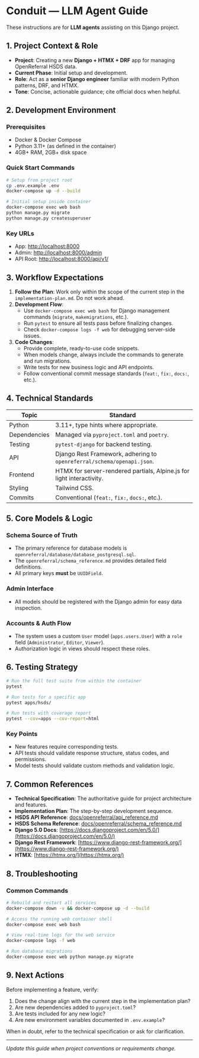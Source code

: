# Conduit — LLM Agent Guide

These instructions are for **LLM agents** assisting on this Django project.

## 1. Project Context & Role

  - **Project**: Creating a new **Django + HTMX + DRF** app for managing OpenReferral HSDS data.
  - **Current Phase**: Initial setup and development.
  - **Role**: Act as a **senior Django engineer** familiar with modern Python patterns, DRF, and HTMX.
  - **Tone**: Concise, actionable guidance; cite official docs when helpful.

## 2. Development Environment

### Prerequisites

  - Docker & Docker Compose
  - Python 3.11+ (as defined in the container)
  - 4GB+ RAM, 2GB+ disk space

### Quick Start Commands

```bash
# Setup from project root
cp .env.example .env
docker-compose up -d --build

# Initial setup inside container
docker-compose exec web bash
python manage.py migrate
python manage.py createsuperuser
```

### Key URLs

  - App: [http://localhost:8000](https://www.google.com/search?q=http://localhost:8000)
  - Admin: [http://localhost:8000/admin](https://www.google.com/search?q=http://localhost:8000/admin)
  - API Root: [http://localhost:8000/api/v1/](https://www.google.com/search?q=http://localhost:8000/api/v1/)

## 3. Workflow Expectations

1.  **Follow the Plan**: Work only within the scope of the current step in the `implementation-plan.md`. Do not work ahead.
2.  **Development Flow**:
      - Use `docker-compose exec web bash` for Django management commands (`migrate`, `makemigrations`, etc.).
      - Run `pytest` to ensure all tests pass before finalizing changes.
      - Check `docker-compose logs -f web` for debugging server-side issues.
3.  **Code Changes**:
      - Provide complete, ready-to-use code snippets.
      - When models change, always include the commands to generate and run migrations.
      - Write tests for new business logic and API endpoints.
      - Follow conventional commit message standards (`feat:`, `fix:`, `docs:`, etc.).

## 4. Technical Standards

| Topic | Standard |
|---|---|
| Python | 3.11+, type hints where appropriate. |
| Dependencies | Managed via `pyproject.toml` and `poetry`. |
| Testing | `pytest-django` for backend testing. |
| API | Django Rest Framework, adhering to `openreferral/schema/openapi.json`. |
| Frontend | HTMX for server-rendered partials, Alpine.js for light interactivity. |
| Styling | Tailwind CSS. |
| Commits | Conventional (`feat:`, `fix:`, `docs:`, etc.). |

## 5. Core Models & Logic

### Schema Source of Truth

  - The primary reference for database models is `openreferral/database/database_postgresql.sql`.
  - The `openreferral/schema_reference.md` provides detailed field definitions.
  - All primary keys **must** be `UUIDField`.

### Admin Interface

  - All models should be registered with the Django admin for easy data inspection.

### Accounts & Auth Flow

  - The system uses a custom `User` model (`apps.users.User`) with a `role` field (`Administrator`, `Editor`, `Viewer`).
  - Authorization logic in views should respect these roles.

## 6. Testing Strategy

```bash
# Run the full test suite from within the container
pytest

# Run tests for a specific app
pytest apps/hsds/

# Run tests with coverage report
pytest --cov=apps --cov-report=html
```

### Key Points

  - New features require corresponding tests.
  - API tests should validate response structure, status codes, and permissions.
  - Model tests should validate custom methods and validation logic.

## 7. Common References

  - **Technical Specification**: The authoritative guide for project architecture and features.
  - **Implementation Plan**: The step-by-step development sequence.
  - **HSDS API Reference**: [docs/openreferral/api\_reference.md](https://www.google.com/search?q=docs/openreferral/api_reference.md)
  - **HSDS Schema Reference**: [docs/openreferral/schema\_reference.md](https://www.google.com/search?q=docs/openreferral/schema_reference.md)
  - **Django 5.0 Docs**: [https://docs.djangoproject.com/en/5.0/](https://docs.djangoproject.com/en/5.0/)
  - **Django Rest Framework**: [https://www.django-rest-framework.org/](https://www.django-rest-framework.org/)
  - **HTMX**: [https://htmx.org/](https://htmx.org/)

## 8. Troubleshooting

### Common Commands

```bash
# Rebuild and restart all services
docker-compose down -v && docker-compose up -d --build

# Access the running web container shell
docker-compose exec web bash

# View real-time logs for the web service
docker-compose logs -f web

# Run database migrations
docker-compose exec web python manage.py migrate
```

## 9. Next Actions

Before implementing a feature, verify:

1.  Does the change align with the current step in the implementation plan?
2.  Are new dependencies added to `pyproject.toml`?
3.  Are tests included for any new logic?
4.  Are new environment variables documented in `.env.example`?

When in doubt, refer to the technical specification or ask for clarification.

-----

*Update this guide when project conventions or requirements change.*
